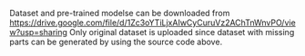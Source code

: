 Dataset and pre-trained modelse can be downloaded from https://drive.google.com/file/d/1Zc3oYTiLjxAIwCyCuruVz2AChTnWnvPO/view?usp=sharing 
Only original dataset is uploaded since dataset with missing parts can be generated
by using the source code above.
